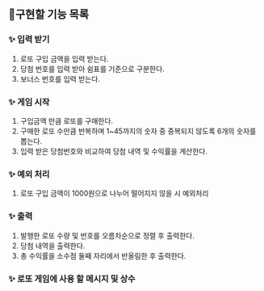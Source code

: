 ## 🚀구현할 기능 목록

### ✨ 입력 받기

1. 로또 구입 금액을 입력 받는다.
2. 당첨 번호를 입력 받아 쉼표를 기준으로 구분한다.
3. 보너스 번호를 입력 받는다.

### ✨ 게임 시작

1. 구입금액 만큼 로또를 구매한다.
2. 구매한 로또 수만큼 반복하며 1~45까지의 숫자 중 중복되지 않도록 6개의 숫자를 뽑는다.
3. 입력 받은 당첨번호와 비교하여 당첨 내역 및 수익률을 계산한다.

### ✨ 예외 처리

1. 로또 구입 금액이 1000원으로 나누어 떨어지지 않을 시 예외처리

### ✨ 출력

1. 발행한 로또 수량 및 번호를 오름차순으로 정렬 후 출력한다.
2. 당첨 내역을 출력한다.
3. 총 수익률을 소수점 둘째 자리에서 반올림한 후 출력한다.

### ✨ 로또 게임에 사용 할 메시지 및 상수

